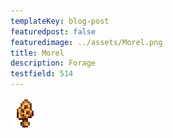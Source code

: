 ```yaml
---
templateKey: blog-post
featuredpost: false
featuredimage: ../assets/Morel.png
title: Morel
description: Forage
testfield: 514
---
```

![Morel](../assets/Morel.png)